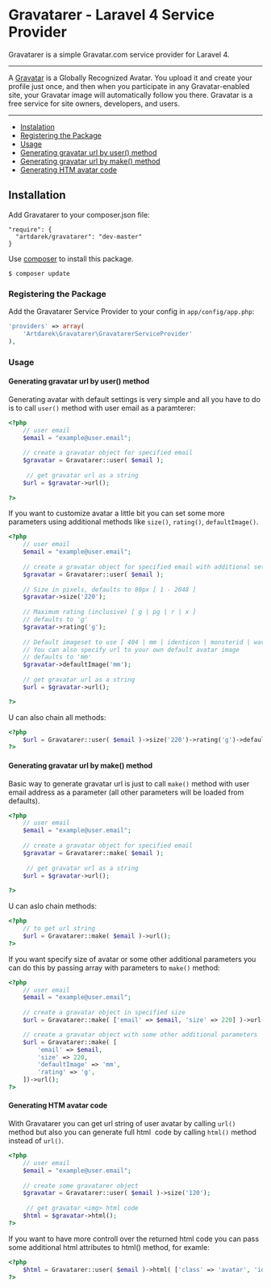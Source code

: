 # Gravatarer - Laravel 4 Service Provider
Gravatarer is a simple Gravatar.com service provider for Laravel 4. 

---

A [Gravatar](http://gravatar.com/) is a Globally Recognized Avatar. You upload it and create 
your profile just once, and then when you participate in any Gravatar-enabled site, your 
Gravatar image will automatically follow you there. Gravatar is a free service for site 
owners, developers, and users.

---

- [Instalation](#instalation)
- [Registering the Package](#registering-the-package)
- [Usage](#usage)
- [Generating gravatar url by user() method](#generating-gravatar-url-by-user-method)
- [Generating gravatar url by make() method](#generating-gravatar-url-by-make-method)
- [Generating HTM avatar code](#generating-htm-avatar-code)

## Installation

Add Gravatarer to your composer.json file:

```
"require": {
  "artdarek/gravatarer": "dev-master"
}
```

Use [composer](http://getcomposer.org) to install this package.

	$ composer update

### Registering the Package

Add the Gravatarer Service Provider to your config in ``app/config/app.php``:

```php
'providers' => array(
	'Artdarek\Gravatarer\GravatarerServiceProvider'
),
```

### Usage


#### Generating gravatar url by user() method

Generating avatar with default settings is very simple and all you have to do is to call 
``user()`` method with user email as a paramterer:

```php
<?php
	// user email
	$email = "example@user.email";
	
	// create a gravatar object for specified email
 	$gravatar = Gravatarer::user( $email );
	 
	 // get gravatar url as a string
	$url = $gravatar->url();
	
?>
```

If you want to customize avatar a little bit you can set some more parameters using additional methods 
like ``size()``, ``rating()``, ``defaultImage()``. 

```php
<?php
	// user email
	$email = "example@user.email";
	
	// create a gravatar object for specified email with additional settings
 	$gravatar = Gravatarer::user( $email );
 	
 	// Size in pixels, defaults to 80px [ 1 - 2048 ]
	$gravatar->size('220'); 
	
	// Maximum rating (inclusive) [ g | pg | r | x ]	
	// defaults to 'g'
	$gravatar->rating('g');
	
	// Default imageset to use [ 404 | mm | identicon | monsterid | wavatar ]
	// You can also specify url to your own default avatar image
	// defaults to 'mm'
	$gravatar->defaultImage('mm');
	
	// get gravatar url as a string
	$url = $gravatar->url();

?>
```

U can also chain all methods:

```php
<?php
 	$url = Gravatarer::user( $email )->size('220')->rating('g')->defaultImage('mm')->url();
?>
```


#### Generating gravatar url by make() method

Basic way to generate gravatar url is just to call ``make()`` method with 
user email address as a parameter (all other parameters will be loaded from defaults). 

```php
<?php
	// user email
	$email = "example@user.email";
	
	// create a gravatar object for specified email
 	$gravatar = Gravatarer::make( $email );
	 
	 // get gravatar url as a string
	$url = $gravatar->url();
	
?>
```

U can aslo chain methods:

```php
<?php
	// to get url string
	$url = Gravatarer::make( $email )->url();
?>
```

If you want specify size of avatar or some other additional parameters you can do this 
by passing array with parameters to ``make()`` method:

```php
<?php
	// user email
	$email = "example@user.email";
	
	// create a gravatar object in specified size
 	$url = Gravatarer::make( ['email' => $email, 'size' => 220] )->url();

	// create a gravatar object with some other additional parameters
 	$url = Gravatarer::make( [
 		'email' => $email, 
 		'size' => 220, 
 		'defaultImage' => 'mm',
 		'rating' => 'g',
 	])->url();
?>
```


#### Generating HTM avatar code

With Gravatarer you can get url string of user avatar by calling ``url()`` method 
but also you can generate full html <img> code by calling ``html()`` method instead of ``url()``. 
	
```php
<?php
	// user email
	$email = "example@user.email";
	
	// create some gravatarer object 
 	$gravatar = Gravatarer::user( $email )->size('120');
 	
	 // get gravatar <img> html code
	$html = $gravatar->html();
?>
```

If you want to have more controll over 
the returned html code you can pass some additional html attributes to html() method, for examle:

```php
<?php
	$html = Gravatarer::user( $email )->html( ['class' => 'avatar', 'id' => 'user123' ] );
?>
```

